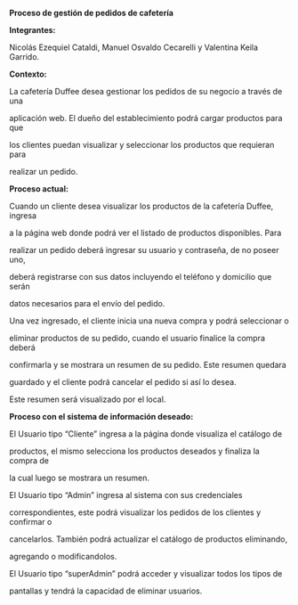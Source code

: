 ﻿<a name="br1"></a> 

**Proceso de gestión de pedidos de cafetería**

**Integrantes:**

Nicolás Ezequiel Cataldi, Manuel Osvaldo Cecarelli y Valentina Keila Garrido.

**Contexto:**

La cafetería Duffee desea gestionar los pedidos de su negocio a través de una

aplicación web. El dueño del establecimiento podrá cargar productos para que

los clientes puedan visualizar y seleccionar los productos que requieran para

realizar un pedido.

**Proceso actual:**

Cuando un cliente desea visualizar los productos de la cafetería Duffee, ingresa

a la página web donde podrá ver el listado de productos disponibles. Para

realizar un pedido deberá ingresar su usuario y contraseña, de no poseer uno,

deberá registrarse con sus datos incluyendo el teléfono y domicilio que serán

datos necesarios para el envío del pedido.

Una vez ingresado, el cliente inicia una nueva compra y podrá seleccionar o

eliminar productos de su pedido, cuando el usuario finalice la compra deberá

confirmarla y se mostrara un resumen de su pedido. Este resumen quedara

guardado y el cliente podrá cancelar el pedido si así lo desea.

Este resumen será visualizado por el local.

**Proceso con el sistema de información deseado:**

El Usuario tipo “Cliente” ingresa a la página donde visualiza el catálogo de

productos, el mismo selecciona los productos deseados y finaliza la compra de

la cual luego se mostrara un resumen.

El Usuario tipo “Admin” ingresa al sistema con sus credenciales

correspondientes, este podrá visualizar los pedidos de los clientes y confirmar o

cancelarlos. También podrá actualizar el catálogo de productos eliminando,

agregando o modificandolos.

El Usuario tipo “superAdmin” podrá acceder y visualizar todos los tipos de

pantallas y tendrá la capacidad de eliminar usuarios.





